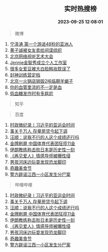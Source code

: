 <div align="center"><h2>实时热搜榜</h2><h4>2023-09-25 12:08:01</h4></div>

> 微博  

1. [宁泽涛 第一个游进48秒的亚洲人](https://s.weibo.com/weibo?q=%E5%AE%81%E6%B3%BD%E6%B6%9B%20%E7%AC%AC%E4%B8%80%E4%B8%AA%E6%B8%B8%E8%BF%9B48%E7%A7%92%E7%9A%84%E4%BA%9A%E6%B4%B2%E4%BA%BA&t=31&band_rank=1&Refer=top)<br />
2. [黄子诚被女友卖给间谍组织](https://s.weibo.com/weibo?q=%23%E9%BB%84%E5%AD%90%E8%AF%9A%E8%A2%AB%E5%A5%B3%E5%8F%8B%E5%8D%96%E7%BB%99%E9%97%B4%E8%B0%8D%E7%BB%84%E7%BB%87%23&t=31&band_rank=2&Refer=top)<br />
3. [北京网络视听艺术大会](https://s.weibo.com/weibo?q=%23%E5%8C%97%E4%BA%AC%E7%BD%91%E7%BB%9C%E8%A7%86%E5%90%AC%E8%89%BA%E6%9C%AF%E5%A4%A7%E4%BC%9A%23&t=31&band_rank=3&Refer=top)<br />
4. [Jennie金智秀成立个人工作室](https://s.weibo.com/weibo?q=%23Jennie%E9%87%91%E6%99%BA%E7%A7%80%E6%88%90%E7%AB%8B%E4%B8%AA%E4%BA%BA%E5%B7%A5%E4%BD%9C%E5%AE%A4%23&t=31&band_rank=4&Refer=top)<br />
5. [很多女爱豆被大白脸韩妆耽误了](https://s.weibo.com/weibo?q=%E5%BE%88%E5%A4%9A%E5%A5%B3%E7%88%B1%E8%B1%86%E8%A2%AB%E5%A4%A7%E7%99%BD%E8%84%B8%E9%9F%A9%E5%A6%86%E8%80%BD%E8%AF%AF%E4%BA%86&t=31&band_rank=5&Refer=top)<br />
6. [封神训练营定档](https://s.weibo.com/weibo?q=%23%E5%B0%81%E7%A5%9E%E8%AE%AD%E7%BB%83%E8%90%A5%E5%AE%9A%E6%A1%A3%23&t=31&band_rank=6&Refer=top)<br />
7. [北京一火锅店销毁2吨临期羊蝎子](https://s.weibo.com/weibo?q=%23%E5%8C%97%E4%BA%AC%E4%B8%80%E7%81%AB%E9%94%85%E5%BA%97%E9%94%80%E6%AF%812%E5%90%A8%E4%B8%B4%E6%9C%9F%E7%BE%8A%E8%9D%8E%E5%AD%90%23&t=31&band_rank=7&Refer=top)<br />
8. [你的血管里流的不一定是血](https://s.weibo.com/weibo?q=%E4%BD%A0%E7%9A%84%E8%A1%80%E7%AE%A1%E9%87%8C%E6%B5%81%E7%9A%84%E4%B8%8D%E4%B8%80%E5%AE%9A%E6%98%AF%E8%A1%80&t=31&band_rank=8&Refer=top)<br />
9. [低血糖发作时有多尴尬](https://s.weibo.com/weibo?q=%E4%BD%8E%E8%A1%80%E7%B3%96%E5%8F%91%E4%BD%9C%E6%97%B6%E6%9C%89%E5%A4%9A%E5%B0%B4%E5%B0%AC&t=31&band_rank=9&Refer=top)<br />

> 知乎  


> 百度  

1. [时政微纪录丨习近平的亚运会时间](https://www.baidu.com/s?wd=%E6%97%B6%E6%94%BF%E5%BE%AE%E7%BA%AA%E5%BD%95%E4%B8%A8%E4%B9%A0%E8%BF%91%E5%B9%B3%E7%9A%84%E4%BA%9A%E8%BF%90%E4%BC%9A%E6%97%B6%E9%97%B4&sa=fyb_news&rsv_dl=fyb_news)<br />
2. [事关千万人 存量房贷今起下调](https://www.baidu.com/s?wd=%E4%BA%8B%E5%85%B3%E5%8D%83%E4%B8%87%E4%BA%BA+%E5%AD%98%E9%87%8F%E6%88%BF%E8%B4%B7%E4%BB%8A%E8%B5%B7%E4%B8%8B%E8%B0%83&sa=fyb_news&rsv_dl=fyb_news)<br />
3. [汪顺：说我不行的人这个成绩还行吗](https://www.baidu.com/s?wd=%E6%B1%AA%E9%A1%BA%EF%BC%9A%E8%AF%B4%E6%88%91%E4%B8%8D%E8%A1%8C%E7%9A%84%E4%BA%BA%E8%BF%99%E4%B8%AA%E6%88%90%E7%BB%A9%E8%BF%98%E8%A1%8C%E5%90%97&sa=fyb_news&rsv_dl=fyb_news)<br />
4. [金牌刷屏 中国体育代表团狂揽11金](https://www.baidu.com/s?wd=%E9%87%91%E7%89%8C%E5%88%B7%E5%B1%8F+%E4%B8%AD%E5%9B%BD%E4%BD%93%E8%82%B2%E4%BB%A3%E8%A1%A8%E5%9B%A2%E7%8B%82%E6%8F%BD11%E9%87%91&sa=fyb_news&rsv_dl=fyb_news)<br />
5. [伊朗教练称击败日本是历史性一刻](https://www.baidu.com/s?wd=%E4%BC%8A%E6%9C%97%E6%95%99%E7%BB%83%E7%A7%B0%E5%87%BB%E8%B4%A5%E6%97%A5%E6%9C%AC%E6%98%AF%E5%8E%86%E5%8F%B2%E6%80%A7%E4%B8%80%E5%88%BB&sa=fyb_news&rsv_dl=fyb_news)<br />
6. [《再见爱人》情感导师被曝性侵](https://www.baidu.com/s?wd=%E3%80%8A%E5%86%8D%E8%A7%81%E7%88%B1%E4%BA%BA%E3%80%8B%E6%83%85%E6%84%9F%E5%AF%BC%E5%B8%88%E8%A2%AB%E6%9B%9D%E6%80%A7%E4%BE%B5&sa=fyb_news&rsv_dl=fyb_news)<br />
7. [男孩河床边玩耍发现恐龙脚印](https://www.baidu.com/s?wd=%E7%94%B7%E5%AD%A9%E6%B2%B3%E5%BA%8A%E8%BE%B9%E7%8E%A9%E8%80%8D%E5%8F%91%E7%8E%B0%E6%81%90%E9%BE%99%E8%84%9A%E5%8D%B0&sa=fyb_news&rsv_dl=fyb_news)<br />
8. [奇趣美食节](https://www.baidu.com/s?wd=%E5%A5%87%E8%B6%A3%E7%BE%8E%E9%A3%9F%E8%8A%82&sa=fyb_news&rsv_dl=fyb_news)<br />
9. [警方辟谣江西一小区发生分尸案](https://www.baidu.com/s?wd=%E8%AD%A6%E6%96%B9%E8%BE%9F%E8%B0%A3%E6%B1%9F%E8%A5%BF%E4%B8%80%E5%B0%8F%E5%8C%BA%E5%8F%91%E7%94%9F%E5%88%86%E5%B0%B8%E6%A1%88&sa=fyb_news&rsv_dl=fyb_news)<br />

> 哔哩哔哩  

1. [时政微纪录丨习近平的亚运会时间](https://www.baidu.com/s?wd=%E6%97%B6%E6%94%BF%E5%BE%AE%E7%BA%AA%E5%BD%95%E4%B8%A8%E4%B9%A0%E8%BF%91%E5%B9%B3%E7%9A%84%E4%BA%9A%E8%BF%90%E4%BC%9A%E6%97%B6%E9%97%B4&sa=fyb_news&rsv_dl=fyb_news)<br />
2. [事关千万人 存量房贷今起下调](https://www.baidu.com/s?wd=%E4%BA%8B%E5%85%B3%E5%8D%83%E4%B8%87%E4%BA%BA+%E5%AD%98%E9%87%8F%E6%88%BF%E8%B4%B7%E4%BB%8A%E8%B5%B7%E4%B8%8B%E8%B0%83&sa=fyb_news&rsv_dl=fyb_news)<br />
3. [汪顺：说我不行的人这个成绩还行吗](https://www.baidu.com/s?wd=%E6%B1%AA%E9%A1%BA%EF%BC%9A%E8%AF%B4%E6%88%91%E4%B8%8D%E8%A1%8C%E7%9A%84%E4%BA%BA%E8%BF%99%E4%B8%AA%E6%88%90%E7%BB%A9%E8%BF%98%E8%A1%8C%E5%90%97&sa=fyb_news&rsv_dl=fyb_news)<br />
4. [金牌刷屏 中国体育代表团狂揽11金](https://www.baidu.com/s?wd=%E9%87%91%E7%89%8C%E5%88%B7%E5%B1%8F+%E4%B8%AD%E5%9B%BD%E4%BD%93%E8%82%B2%E4%BB%A3%E8%A1%A8%E5%9B%A2%E7%8B%82%E6%8F%BD11%E9%87%91&sa=fyb_news&rsv_dl=fyb_news)<br />
5. [伊朗教练称击败日本是历史性一刻](https://www.baidu.com/s?wd=%E4%BC%8A%E6%9C%97%E6%95%99%E7%BB%83%E7%A7%B0%E5%87%BB%E8%B4%A5%E6%97%A5%E6%9C%AC%E6%98%AF%E5%8E%86%E5%8F%B2%E6%80%A7%E4%B8%80%E5%88%BB&sa=fyb_news&rsv_dl=fyb_news)<br />
6. [《再见爱人》情感导师被曝性侵](https://www.baidu.com/s?wd=%E3%80%8A%E5%86%8D%E8%A7%81%E7%88%B1%E4%BA%BA%E3%80%8B%E6%83%85%E6%84%9F%E5%AF%BC%E5%B8%88%E8%A2%AB%E6%9B%9D%E6%80%A7%E4%BE%B5&sa=fyb_news&rsv_dl=fyb_news)<br />
7. [男孩河床边玩耍发现恐龙脚印](https://www.baidu.com/s?wd=%E7%94%B7%E5%AD%A9%E6%B2%B3%E5%BA%8A%E8%BE%B9%E7%8E%A9%E8%80%8D%E5%8F%91%E7%8E%B0%E6%81%90%E9%BE%99%E8%84%9A%E5%8D%B0&sa=fyb_news&rsv_dl=fyb_news)<br />
8. [奇趣美食节](https://www.baidu.com/s?wd=%E5%A5%87%E8%B6%A3%E7%BE%8E%E9%A3%9F%E8%8A%82&sa=fyb_news&rsv_dl=fyb_news)<br />
9. [警方辟谣江西一小区发生分尸案](https://www.baidu.com/s?wd=%E8%AD%A6%E6%96%B9%E8%BE%9F%E8%B0%A3%E6%B1%9F%E8%A5%BF%E4%B8%80%E5%B0%8F%E5%8C%BA%E5%8F%91%E7%94%9F%E5%88%86%E5%B0%B8%E6%A1%88&sa=fyb_news&rsv_dl=fyb_news)<br />

